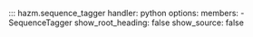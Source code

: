 ::: hazm.sequence_tagger
    handler: python
    options:
        members:
            - SequenceTagger
        show_root_heading: false
        show_source: false
